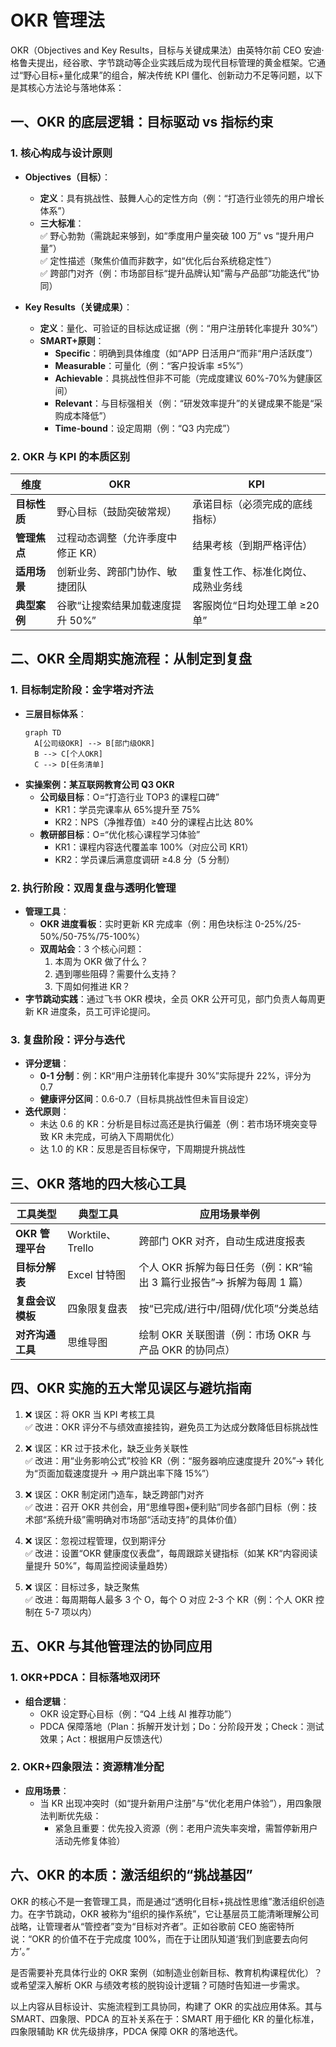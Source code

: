# OKR 管理法

OKR（Objectives and Key Results，目标与关键成果法）由英特尔前 CEO 安迪·格鲁夫提出，经谷歌、字节跳动等企业实践后成为现代目标管理的黄金框架。它通过“野心目标+量化成果”的组合，解决传统 KPI 僵化、创新动力不足等问题，以下是其核心方法论与落地体系：

## **一、OKR 的底层逻辑：目标驱动 vs 指标约束**

### **1. 核心构成与设计原则**

- **Objectives（目标）**：

  - **定义**：具有挑战性、鼓舞人心的定性方向（例：“打造行业领先的用户增长体系”）
  - **三大标准**：  
    ✅ 野心勃勃（需跳起来够到，如“季度用户量突破 100 万” vs “提升用户量”）  
    ✅ 定性描述（聚焦价值而非数字，如“优化后台系统稳定性”）  
    ✅ 跨部门对齐（例：市场部目标“提升品牌认知”需与产品部“功能迭代”协同）

- **Key Results（关键成果）**：
  - **定义**：量化、可验证的目标达成证据（例：“用户注册转化率提升 30%”）
  - **SMART+原则**：
    - **Specific**：明确到具体维度（如“APP 日活用户”而非“用户活跃度”）
    - **Measurable**：可量化（例：“客户投诉率 ≤5%”）
    - **Achievable**：具挑战性但非不可能（完成度建议 60%-70%为健康区间）
    - **Relevant**：与目标强相关（例：“研发效率提升”的关键成果不能是“采购成本降低”）
    - **Time-bound**：设定周期（例：“Q3 内完成”）

### **2. OKR 与 KPI 的本质区别**

| 维度         | OKR                               | KPI                                |
| ------------ | --------------------------------- | ---------------------------------- |
| **目标性质** | 野心目标（鼓励突破常规）          | 承诺目标（必须完成的底线指标）     |
| **管理焦点** | 过程动态调整（允许季度中修正 KR） | 结果考核（到期严格评估）           |
| **适用场景** | 创新业务、跨部门协作、敏捷团队    | 重复性工作、标准化岗位、成熟业务线 |
| **典型案例** | 谷歌“让搜索结果加载速度提升 50%”  | 客服岗位“日均处理工单 ≥20 单”      |

## **二、OKR 全周期实施流程：从制定到复盘**

### **1. 目标制定阶段：金字塔对齐法**

- **三层目标体系**：
  ```mermaid
  graph TD
    A[公司级OKR] --> B[部门级OKR]
    B --> C[个人OKR]
    C --> D[任务清单]
  ```
- **实操案例：某互联网教育公司 Q3 OKR**
  - **公司级目标**：O=“打造行业 TOP3 的课程口碑”
    - KR1：学员完课率从 65%提升至 75%
    - KR2：NPS（净推荐值）≥40 分的课程占比达 80%
  - **教研部目标**：O=“优化核心课程学习体验”
    - KR1：课程内容迭代覆盖率 100%（对应公司 KR1）
    - KR2：学员课后满意度调研 ≥4.8 分（5 分制）

### **2. 执行阶段：双周复盘与透明化管理**

- **管理工具**：
  - **OKR 进度看板**：实时更新 KR 完成率（例：用色块标注 0-25%/25-50%/50-75%/75-100%）
  - **双周站会**：3 个核心问题：
    1. 本周为 OKR 做了什么？
    2. 遇到哪些阻碍？需要什么支持？
    3. 下周如何推进 KR？
- **字节跳动实践**：通过飞书 OKR 模块，全员 OKR 公开可见，部门负责人每周更新 KR 进度条，员工可评论提问。

### **3. 复盘阶段：评分与迭代**

- **评分逻辑**：
  - **0-1 分制**：例：KR“用户注册转化率提升 30%”实际提升 22%，评分为 0.7
  - **健康评分区间**：0.6-0.7（目标具挑战性但未盲目设定）
- **迭代原则**：
  - 未达 0.6 的 KR：分析是目标过高还是执行偏差（例：若市场环境突变导致 KR 未完成，可纳入下周期优化）
  - 达 1.0 的 KR：反思是否目标保守，下周期提升挑战性

## **三、OKR 落地的四大核心工具**

| 工具类型         | 典型工具         | 应用场景举例                                                          |
| ---------------- | ---------------- | --------------------------------------------------------------------- |
| **OKR 管理平台** | Worktile、Trello | 跨部门 OKR 对齐，自动生成进度报表                                     |
| **目标分解表**   | Excel 甘特图     | 个人 OKR 拆解为每日任务（例：KR“输出 3 篇行业报告”→ 拆解为每周 1 篇） |
| **复盘会议模板** | 四象限复盘表     | 按“已完成/进行中/阻碍/优化项”分类总结                                 |
| **对齐沟通工具** | 思维导图         | 绘制 OKR 关联图谱（例：市场 OKR 与产品 OKR 的协同点）                 |

## **四、OKR 实施的五大常见误区与避坑指南**

1. ❌ 误区：将 OKR 当 KPI 考核工具  
   ✅ 改进：OKR 评分不与绩效直接挂钩，避免员工为达成分数降低目标挑战性

2. ❌ 误区：KR 过于技术化，缺乏业务关联性  
   ✅ 改进：用“业务影响公式”校验 KR（例：“服务器响应速度提升 20%”→ 转化为“页面加载速度提升 → 用户跳出率下降 15%”）

3. ❌ 误区：OKR 制定闭门造车，缺乏跨部门对齐  
   ✅ 改进：召开 OKR 共创会，用“思维导图+便利贴”同步各部门目标（例：技术部“系统升级”需明确对市场部“活动支持”的具体价值）

4. ❌ 误区：忽视过程管理，仅到期评分  
   ✅ 改进：设置“OKR 健康度仪表盘”，每周跟踪关键指标（如某 KR“内容阅读量提升 50%”，每周监控阅读量趋势）

5. ❌ 误区：目标过多，缺乏聚焦  
   ✅ 改进：每周期每人最多 3 个 O，每个 O 对应 2-3 个 KR（例：个人 OKR 控制在 5-7 项以内）

## **五、OKR 与其他管理法的协同应用**

### **1. OKR+PDCA：目标落地双闭环**

- **组合逻辑**：
  - OKR 设定野心目标（例：“Q4 上线 AI 推荐功能”）
  - PDCA 保障落地（Plan：拆解开发计划；Do：分阶段开发；Check：测试效果；Act：根据用户反馈迭代）

### **2. OKR+四象限法：资源精准分配**

- **应用场景**：
  - 当 KR 出现冲突时（如“提升新用户注册”与“优化老用户体验”），用四象限法判断优先级：
    - 紧急且重要：优先投入资源（例：老用户流失率突增，需暂停新用户活动先修复体验）

## **六、OKR 的本质：激活组织的“挑战基因”**

OKR 的核心不是一套管理工具，而是通过“透明化目标+挑战性思维”激活组织创造力。在字节跳动，OKR 被称为“组织的操作系统”，它让基层员工能清晰理解公司战略，让管理者从“管控者”变为“目标对齐者”。正如谷歌前 CEO 施密特所说：“OKR 的价值不在于完成度 100%，而在于让团队知道‘我们到底要去向何方’。”

是否需要补充具体行业的 OKR 案例（如制造业创新目标、教育机构课程优化）？或希望深入解析 OKR 与绩效考核的脱钩设计逻辑？可随时告知进一步需求。

以上内容从目标设计、实施流程到工具协同，构建了 OKR 的实战应用体系。其与 SMART、四象限、PDCA 的互补关系在于：SMART 用于细化 KR 的量化标准，四象限辅助 KR 优先级排序，PDCA 保障 OKR 的落地迭代。
